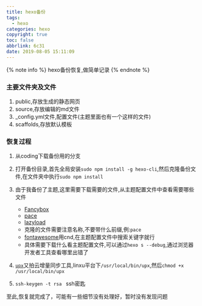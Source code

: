 ```yaml
---
title: hexo备份
tags:
  - hexo
categories: hexo
copyright: true
toc: false
abbrlink: 6c31
date: 2019-08-05 15:11:09
---
```



{% note info %} hexo备份恢复,做简单记录 {% endnote %}

<!-- more -->

### 主要文件夹及文件

1. public,存放生成的静态网页
2. source,存放编辑的md文件
3. _config.yml文件,配置文件(主题里面也有一个这样的文件)
4. scaffolds,存放默认模板

### 恢复过程

1. 从coding下载备份用的分支
2. 打开备份目录,首先全局安装`sudo npm install -g hexo-cli`,然后克隆备份文件,在文件夹中执行`sudo npm install`
3. 由于我备份了主题,这里需要下载需要的文件,从主题配置文件中查看需要哪些文件
   - [Fancybox](https://github.com/theme-next/theme-next-fancybox3)
   - [pace](https://github.com/theme-next/theme-next-pace)
   - [lazyload](https://github.com/theme-next/theme-next-jquery-lazyload)
   - 克隆的文件需要注意名称,不要带什么前缀,例:`pace`
   - [fontawesome](https://cdn.bootcss.com/font-awesome/4.6.2/css/font-awesome.min.css)用cnd,在主题配置文件中搜索关键字就行
   - 具体需要下载什么看主题配置文件,可以通过`hexo s --debug`,通过浏览器开发者工具查看哪里出错了

4. [`upx`](https://github.com/upyun/upx)又拍云增量同步工具,linxu平台下`/usr/local/bin/upx`,然后`chmod +x /usr/local/bin/upx`
5. `ssh-keygen -t rsa ` ssh密匙

至此,恢复就完成了，可能有一些细节没有处理好，暂时没有发现问题